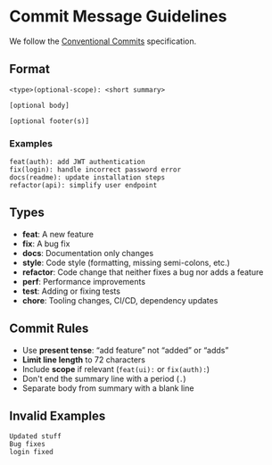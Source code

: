 # Commit Message Guidelines

We follow the [Conventional Commits](https://www.conventionalcommits.org/) specification.

## Format

```
<type>(optional-scope): <short summary>

[optional body]

[optional footer(s)]
```

### Examples

```
feat(auth): add JWT authentication
fix(login): handle incorrect password error
docs(readme): update installation steps
refactor(api): simplify user endpoint
```

## Types

- **feat**: A new feature
- **fix**: A bug fix
- **docs**: Documentation only changes
- **style**: Code style (formatting, missing semi-colons, etc.)
- **refactor**: Code change that neither fixes a bug nor adds a feature
- **perf**: Performance improvements
- **test**: Adding or fixing tests
- **chore**: Tooling changes, CI/CD, dependency updates

## Commit Rules

- Use **present tense**: “add feature” not “added” or “adds”
- **Limit line length** to 72 characters
- Include **scope** if relevant (`feat(ui):` or `fix(auth):`)
- Don't end the summary line with a period (`.`)
- Separate body from summary with a blank line

## Invalid Examples

```
Updated stuff
Bug fixes
login fixed
```